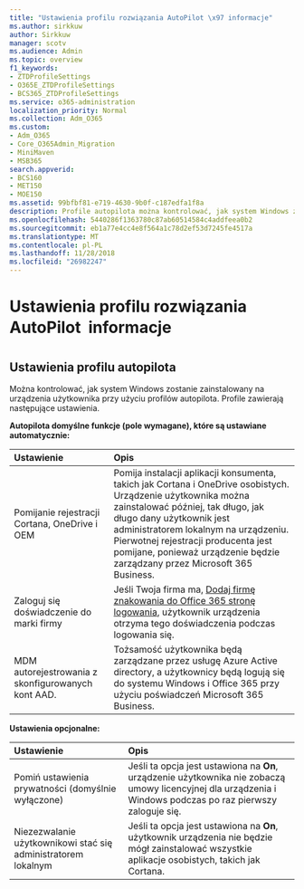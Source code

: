 ```yaml
---
title: "Ustawienia profilu rozwiązania AutoPilot \x97 informacje"
ms.author: sirkkuw
author: Sirkkuw
manager: scotv
ms.audience: Admin
ms.topic: overview
f1_keywords:
- ZTDProfileSettings
- O365E_ZTDProfileSettings
- BCS365_ZTDProfileSettings
ms.service: o365-administration
localization_priority: Normal
ms.collection: Adm_O365
ms.custom:
- Adm_O365
- Core_O365Admin_Migration
- MiniMaven
- MSB365
search.appverid:
- BCS160
- MET150
- MOE150
ms.assetid: 99bfbf81-e719-4630-9b0f-c187edfa1f8a
description: Profile autopilota można kontrolować, jak system Windows zostanie zainstalowany na urządzeniach użytkowników. Profile zawierają domyślne i ustawienia opcjonalne, takie jak pominąć instalację Cortana.
ms.openlocfilehash: 5440286f1363780c87ab60514584c4addfeea0b2
ms.sourcegitcommit: eb1a77e4cc4e8f564a1c78d2ef53d7245fe4517a
ms.translationtype: MT
ms.contentlocale: pl-PL
ms.lasthandoff: 11/28/2018
ms.locfileid: "26982247"
---
```

# <a name="about-autopilot-profile-settings"></a>Ustawienia profilu rozwiązania AutoPilot  informacje

## <a name="autopilot-profile-settings"></a>Ustawienia profilu autopilota

Można kontrolować, jak system Windows zostanie zainstalowany na urządzenia użytkownika przy użyciu profilów autopilota. Profile zawierają następujące ustawienia.
  
 **Autopilota domyślne funkcje (pole wymagane), które są ustawiane automatycznie:**
  
|**Ustawienie**|**Opis**|
|:-----|:-----|
|Pomijanie rejestracji Cortana, OneDrive i OEM  <br/> |Pomija instalacji aplikacji konsumenta, takich jak Cortana i OneDrive osobistych. Urządzenie użytkownika można zainstalować później, tak długo, jak długo dany użytkownik jest administratorem lokalnym na urządzeniu. Pierwotnej rejestracji producenta jest pomijane, ponieważ urządzenie będzie zarządzany przez Microsoft 365 Business.  <br/> |
|Zaloguj się doświadczenie do marki firmy  <br/> |Jeśli Twoja firma ma, [Dodaj firmę znakowania do Office 365 stronę logowania](https://support.office.com/article/a1229cdb-ce19-4da5-90c7-2b9b146aef0a), użytkownik urządzenia otrzyma tego doświadczenia podczas logowania się.  <br/> |
|MDM autorejestrowania z skonfigurowanych kont AAD.  <br/> |Tożsamość użytkownika będą zarządzane przez usługę Azure Active directory, a użytkownicy będą logują się do systemu Windows i Office 365 przy użyciu poświadczeń Microsoft 365 Business.  <br/> |
   
 **Ustawienia opcjonalne:**
  
|**Ustawienie**|**Opis**|
|:-----|:-----|
|Pomiń ustawienia prywatności (domyślnie wyłączone)  <br/> |Jeśli ta opcja jest ustawiona na **On**, urządzenie użytkownika nie zobaczą umowy licencyjnej dla urządzenia i Windows podczas po raz pierwszy zaloguje się.  <br/> |
|Niezezwalanie użytkownikowi stać się administratorem lokalnym  <br/> |Jeśli ta opcja jest ustawiona na **On**, użytkownik urządzenia nie będzie mógł zainstalować wszystkie aplikacje osobistych, takich jak Cortana.  <br/> |
   
